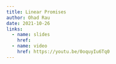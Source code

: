 ```yaml
---
title: Linear Promises
author: Ohad Rau
date: 2021-10-26
links:
  - name: slides
    href: 
  - name: video
    href: https://youtu.be/0oquyIu6Tq0 
---
```

